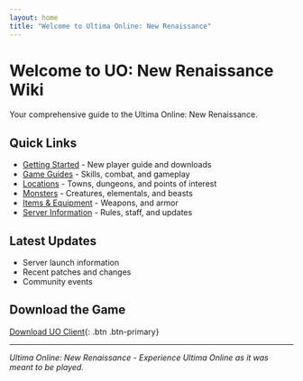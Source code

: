 ```yaml
---
layout: home
title: "Welcome to Ultima Online: New Renaissance"
---
```


# Welcome to UO: New Renaissance Wiki

Your comprehensive guide to the Ultima Online: New Renaissance.

## Quick Links

- [Getting Started](getting-started.html) - New player guide and downloads
- [Game Guides](guides/) - Skills, combat, and gameplay
- [Locations](locations/) - Towns, dungeons, and points of interest
- [Monsters](monsters/) - Creatures, elementals, and beasts
- [Items & Equipment](items/) - Weapons, and armor
- [Server Information](server-info.html) - Rules, staff, and updates

## Latest Updates

- Server launch information
- Recent patches and changes
- Community events

## Download the Game

[Download UO Client](http://patch.newrenaissanceuo.com:2595/download){: .btn .btn-primary}

---

*Ultima Online: New Renaissance - Experience Ultima Online as it was meant to be played.*